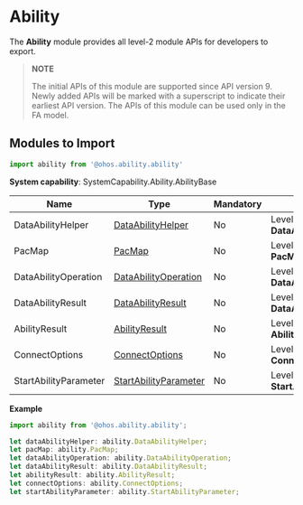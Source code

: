# Ability

The **Ability** module provides all level-2 module APIs for developers to export.

> **NOTE**
> 
> The initial APIs of this module are supported since API version 9. Newly added APIs will be marked with a superscript to indicate their earliest API version.
> The APIs of this module can be used only in the FA model.

## Modules to Import

```ts
import ability from '@ohos.ability.ability'
```

**System capability**: SystemCapability.Ability.AbilityBase

| Name        | Type                | Mandatory| Description                                                        |
| ----------- | -------------------- | ---- | ------------------------------------------------------------ |
| DataAbilityHelper    | [DataAbilityHelper](js-apis-inner-ability-dataAbilityHelper.md)               | No  | Level-2 module **DataAbilityHelper**.                               |
| PacMap   | [PacMap](js-apis-inner-ability-dataAbilityHelper.md#PacMap)               | No  | Level-2 module **PacMap**.|
| DataAbilityOperation   | [DataAbilityOperation](js-apis-inner-ability-dataAbilityOperation.md)               | No  | Level-2 module **DataAbilityOperation**.|
| DataAbilityResult   | [DataAbilityResult](js-apis-inner-ability-dataAbilityResult.md)               | No  | Level-2 module **DataAbilityResult**.|
| AbilityResult   | [AbilityResult](js-apis-inner-ability-abilityResult.md)               | No  | Level-2 module **AbilityResult**.|
| ConnectOptions   | [ConnectOptions](js-apis-inner-ability-connectOptions.md)               | No  | Level-2 module **ConnectOptions**.|
| StartAbilityParameter   | [StartAbilityParameter](js-apis-inner-ability-startAbilityParameter.md)               | No  | Level-2 module **StartAbilityParameter**.|

**Example**
```ts
import ability from '@ohos.ability.ability';

let dataAbilityHelper: ability.DataAbilityHelper;
let pacMap: ability.PacMap;
let dataAbilityOperation: ability.DataAbilityOperation;
let dataAbilityResult: ability.DataAbilityResult;
let abilityResult: ability.AbilityResult;
let connectOptions: ability.ConnectOptions;  
let startAbilityParameter: ability.StartAbilityParameter;
```
